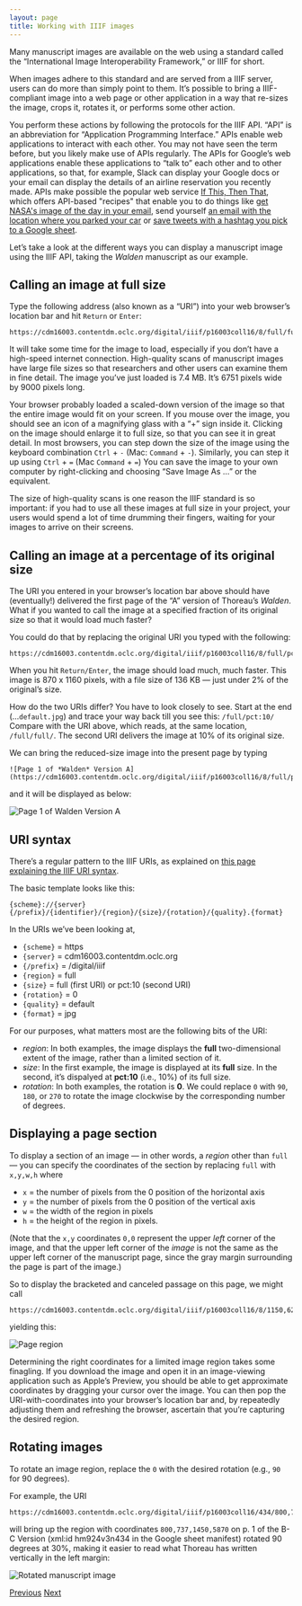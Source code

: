 ```yaml
---
layout: page
title: Working with IIIF images
---
```


Many manuscript images are available on the web using a standard called the “International Image Interoperability Framework,” or IIIF for short.

When images adhere to this standard and are served from a IIIF server, users can do more than simply point to them. It’s possible to bring a IIIF-compliant image into a web page or other application in a way that re-sizes the image, crops it, rotates it, or performs some other action.

You perform these actions by following the protocols for the IIIF API. “API” is an abbreviation for “Application Programming Interface.” APIs enable web applications to interact with each other. You may not have seen the term before, but you likely make use of APIs regularly. The APIs for Google’s web applications enable these applications to “talk to” each other and to other applications, so that, for example, Slack can display your Google docs or your email can display the details of an airline reservation you recently made. APIs make possible the popular web service [If This, Then That](https://ifttt.com/), which offers API-based "recipes" that enable you to do things like [get NASA's image of the day in your email](https://ifttt.com/applets/17461273d-email-me-nasa-image-of-the-day), send yourself [an email with the location where you parked your car](https://ifttt.com/applets/29181631d-email-a-map-of-where-i-parked) or [save tweets with a hashtag you pick to a Google sheet](https://ifttt.com/applets/17952460d-a-spreadsheet-of-new-tweets-with-a-specific-hashtag-you-pick).

Let’s take a look at the different ways you can display a manuscript image using the IIIF API, taking the *Walden* manuscript as our example.

## Calling an image at full size

Type the following address (also known as a “URI”) into your web browser’s location bar and hit `Return` or `Enter`:

```
https://cdm16003.contentdm.oclc.org/digital/iiif/p16003coll16/8/full/full/0/default.jpg
```

It will take some time for the image to load, especially if you don’t have a high-speed internet connection. High-quality scans of manuscript images have large file sizes so that researchers and other users can examine them in fine detail. The image you’ve just loaded is 7.4 MB. It’s 6751 pixels wide by 9000 pixels long.

Your browser probably loaded a scaled-down version of the image so that the entire image would fit on your screen. If you mouse over the image, you should see an icon of a magnifying glass with a “+” sign inside it. Clicking on the image should enlarge it to full size, so that you can see it in great detail. In most browsers, you can step down the size of the image using the keyboard combination `Ctrl` + `-` (Mac: `Command` + `-`). Similarly, you can step it up using `Ctrl` + `=` (Mac `Command` + `=`) You can save the image to your own computer by right-clicking and choosing “Save Image As …” or the equivalent.

The size of high-quality scans is one reason the IIIF standard is so important: if you had to use all these images at full size in your project, your users would spend a lot of time drumming their fingers, waiting for your images to arrive on their screens.

## Calling an image at a percentage of its original size

The URI you entered in your browser’s location bar above should have (eventually\!) delivered the first page of the “A” version of Thoreau’s *Walden*. What if you wanted to call the image at a specified fraction of its original size so that it would load much faster?

You could do that by replacing the original URI you typed with the following:

```
https://cdm16003.contentdm.oclc.org/digital/iiif/p16003coll16/8/full/pct:10/0/default.jpg
```

When you hit `Return/Enter`, the image should load much, much faster. This image is 870 x 1160 pixels, with a file size of 136 KB — just under 2% of the original’s size.

How do the two URIs differ? You have to look closely to see. Start at the end (…`default.jpg`) and trace your way back till you see this: `/full/pct:10/` Compare with the URI above, which reads, at the same location, `/full/full/`. The second URI delivers the image at 10% of its original size.

We can bring the reduced-size image into the present page by typing

```
![Page 1 of *Walden* Version A](https://cdm16003.contentdm.oclc.org/digital/iiif/p16003coll16/8/full/pct:10/0/default.jpg)
```
 
and it will be displayed as below:

![Page 1 of *Walden* Version A](https://cdm16003.contentdm.oclc.org/digital/iiif/p16003coll16/8/full/pct:10/0/default.jpg)

## URI syntax

There’s a regular pattern to the IIIF URIs, as explained on [this page explaining the IIIF URI syntax](https://iiif.io/api/image/2.1/#uri-syntax).

The basic template looks like this:

```
{scheme}://{server}{/prefix}/{identifier}/{region}/{size}/{rotation}/{quality}.{format}
```

In the URIs we’ve been looking at,

  - `{scheme}` = https
  - `{server}` = cdm16003.contentdm.oclc.org
  - `{/prefix}` = /digital/iiif
  - `{region}` = full
  - `{size}` = full (first URI) or pct:10 (second URI)
  - `{rotation}` = 0
  - `{quality}` = default
  - `{format}` = jpg

For our purposes, what matters most are the following bits of the URI:

  - *region*: In both examples, the image displays the **full** two-dimensional extent of the image, rather than a limited section of it.
  - *size*: In the first example, the image is displayed at its **full** size. In the second, it’s dispalyed at **pct:10** (i.e., 10%) of its full size.
  - *rotation*: In both examples, the rotation is **0**. We could replace `0` with `90`, `180`, or `270` to rotate the image clockwise by the corresponding number of degrees.

## Displaying a page section

To display a section of an image — in other words, a *region* other than `full` — you can specify the coordinates of the section by replacing `full` with `x,y,w,h` where

  - `x` = the number of pixels from the 0 position of the horizontal axis
  - `y` = the number of pixels from the 0 position of the vertical axis
  - `w` = the width of the region in pixels
  - `h` = the height of the region in pixels.

(Note that the `x,y` coordinates `0,0` represent the upper *left* corner of the image, and that the upper left corner of the *image* is not the same as the upper left corner of the manuscript page, since the gray margin surrounding the page is part of the image.)

So to display the bracketed and canceled passage on this page, we might call 

```
https://cdm16003.contentdm.oclc.org/digital/iiif/p16003coll16/8/1150,6200,7000,2000/pct:30/0/default.jpg
```

yielding this:

![Page region](https://cdm16003.contentdm.oclc.org/digital/iiif/p16003coll16/8/1130,6200,7000,2000/pct:30/0/default.jpg)

Determining the right coordinates for a limited image region takes some finagling. If you download the image and open it in an image-viewing application such as Apple’s Preview, you should be able to get approximate coordinates by dragging your cursor over the image. You can then pop the URI-with-coordinates into your browser’s location bar and, by repeatedly adjusting them and refreshing the browser, ascertain that you’re capturing the desired region.

## Rotating images

To rotate an image region, replace the `0` with the desired rotation (e.g., `90` for 90 degrees).

For example, the URI 

```
https://cdm16003.contentdm.oclc.org/digital/iiif/p16003coll16/434/800,737,1450,5870/pct:30/90/default.jpg
```

will bring up the region with coordinates `800,737,1450,5870` on p. 1 of the B-C Version (xml:id hm924v3n434 in the Google sheet manifest) rotated 90 degrees at 30%, making it easier to read what Thoreau has written vertically in the left margin:

![Rotated manuscript image](https://cdm16003.contentdm.oclc.org/digital/iiif/p16003coll16/434/800,737,1430,5870/pct:30/90/default.jpg)

<div class="pagination">
<a class="pagination-item older" href="{{ site.baseurl }}/design/annotation_intro">Previous</a> <a class="pagination-item newer" href="{{ site.baseurl }}/encode/intro-to-encoding">Next</a>
</div>